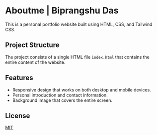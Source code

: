 # Aboutme | Biprangshu Das

This is a personal portfolio website built using HTML, CSS, and Tailwind CSS.

## Project Structure

The project consists of a single HTML file `index.html` that contains the entire content of the website.

## Features

- Responsive design that works on both desktop and mobile devices.
- Personal introduction and contact information.
- Background image that covers the entire screen.

## License

[MIT](https://choosealicense.com/licenses/mit/)
